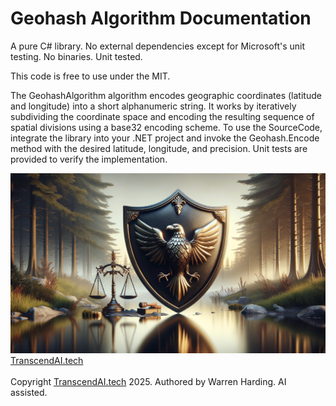 # Geohash Algorithm Documentation

A pure C# library. No external dependencies except for Microsoft's unit testing. No binaries. Unit tested.

This code is free to use under the MIT.

The GeohashAlgorithm algorithm encodes geographic coordinates (latitude and longitude) into a short alphanumeric string. It works by iteratively subdividing the coordinate space and encoding the resulting sequence of spatial divisions using a base32 encoding scheme. To use the SourceCode, integrate the library into your .NET project and invoke the Geohash.Encode method with the desired latitude, longitude, and precision. Unit tests are provided to verify the implementation.

![AI Image](aiimage.jpg)
[TranscendAI.tech](https://TranscendAI.tech)<br>
<br>
Copyright [TranscendAI.tech](https://TranscendAI.tech) 2025.
Authored by Warren Harding. AI assisted.